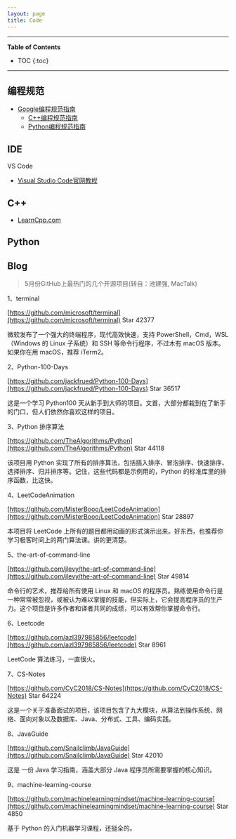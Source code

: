 ```yaml
---
layout: page
title: Code
---
```


---
**Table of Contents**
* TOC
{:toc}
---

## 编程规范

- [Google编程规范指南](https://google.github.io/styleguide/)
	- [C++编程规范指南](https://google.github.io/styleguide/cppguide.html)
	- [Python编程规范指南](https://google.github.io/styleguide/pyguide.html)

## IDE

VS Code
- [Visual Studio Code官网教程](https://code.visualstudio.com/docs?start=true)

## C++

- [LearnCpp.com](https://www.learncpp.com/)

## Python

## Blog

> 5月份GitHub上最热门的几个开源项目(转自：池建强, MacTalk)

1、terminal

[https://github.com/microsoft/terminal](https://github.com/microsoft/terminal) Star 42377

微软发布了一个强大的终端程序，现代高效快速，支持 PowerShell，Cmd，WSL（Windows 的 Linux 子系统）和 SSH 等命令行程序，不过木有 macOS 版本。如果你在用 macOS，推荐 iTerm2。

2、Python-100-Days

[https://github.com/jackfrued/Python-100-Days](https://github.com/jackfrued/Python-100-Days) Star 36517

这是一个学习 Python100 天从新手到大师的项目。文首，大部分都栽到在了新手的门口，但人们依然你喜欢这样的项目。

3、Python 排序算法

[https://github.com/TheAlgorithms/Python](https://github.com/TheAlgorithms/Python) Star 44118

该项目用 Python 实现了所有的排序算法，包括插入排序、冒泡排序、快速排序、选择排序、归并排序等。记住，这些代码都是示例用的，Python 的标准库里的排序函数，比这快。

4、LeetCodeAnimation

[https://github.com/MisterBooo/LeetCodeAnimation](https://github.com/MisterBooo/LeetCodeAnimation) Star 28897

本项目将 LeetCode 上所有的题目都用动画的形式演示出来。好东西，也推荐你学习极客时间上的两门算法课。讲的更清楚。

5、the-art-of-command-line

[https://github.com/jlevy/the-art-of-command-line](https://github.com/jlevy/the-art-of-command-line) Star 49814

命令行的艺术，推荐给所有使用 Linux 和 macOS 的程序员。熟练使用命令行是一种常常被忽视，或被认为难以掌握的技能，但实际上，它会提高程序员的生产力。这个项目是许多作者和译者共同的成绩，可以有效帮你掌握命令行。

6、Leetcode

[https://github.com/azl397985856/leetcode](https://github.com/azl397985856/leetcode) Star 8961

LeetCode 算法练习，一直很火。 

7、CS-Notes

[https://github.com/CyC2018/CS-Notes](https://github.com/CyC2018/CS-Notes) Star 64224

这是一个关于准备面试的项目，该项目包含了九大模块，从算法到操作系统、网络、面向对象以及数据库、Java、分布式、工具、编码实践。

8、JavaGuide

[https://github.com/Snailclimb/JavaGuide](https://github.com/Snailclimb/JavaGuide) Star 42010

这是 一份 Java 学习指南，涵盖大部分 Java 程序员所需要掌握的核心知识。

9、machine-learning-course

[https://github.com/machinelearningmindset/machine-learning-course](https://github.com/machinelearningmindset/machine-learning-course) Star 4850

基于 Python 的入门机器学习课程，还挺全的。